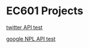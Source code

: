 # EC601 Projects

[twitter API test](Twitter-test/readme.md)

[google NPL API test](Google_NLP_test/readme.md)
